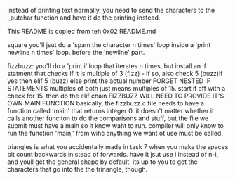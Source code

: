 instead of printing text normally, you need to send the characters to the _putchar function and have it do the printing instead.

This README is copied from teh 0x02 README.md


square you'll jsut do a 'spam the character n times' loop inside a 'print newline n times' loop. before the 'newline' part.


fizzbuzz:
you'll do a 'print i' loop that iterates n times, but install an if statment that checks if it is multiple of 3 (fizz) - if so, also check 5 (buzz)if yes
then
elif 5 (buzz)
else
print the actual number
FORGET NESTED IF STATEMENTS
multiples of both just means multiples of 15. start it off with a check for 15, then do the elif chain
FIZZBUZZ WILL NEED TO PROVIDE IT'S OWN MAIN FUNCTION
basically, the fizzbuzz.c file needs to have a function called 'main' that returns integer 0.
it doesn't matter whether it calls another funciton to do the comparisons and stuff, but the file we submit must have a main so it know waht to run. compiler will only know to run the function 'main,'
 from  wihc anything we want ot use must be called.

triangles is what you accidentally made in task 7 when you make the spaces bit count backwards in stead of forwards.
have it jsut use i instead of n-i, and youll get the general shape by default.
its up to you to get the characters that go into the the trinangle, though.
